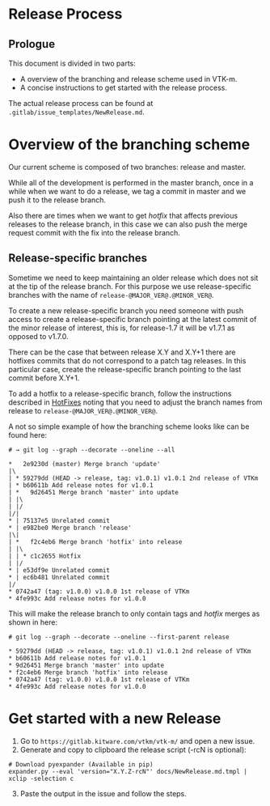 Release Process
===============

## Prologue

This document is divided in two parts:
 - A overview of the branching and release scheme used in VTK-m.
 - A concise instructions to get started with the release process.

The actual release process can be found at
`.gitlab/issue_templates/NewRelease.md`.

# Overview of the branching scheme

Our current scheme is composed of two branches: release and master.

While all of the development is performed in the master branch, once in a while
when we want to do a release, we tag a commit in master and we push it to the
release branch.

Also there are times when we want to get _hotfix_ that affects previous releases
to the release branch, in this case we can also push the merge request commit
with the fix into the release branch.

## Release-specific branches

Sometime we need to keep maintaining an older release which does not sit at the
tip of the release branch. For this purpose we use release-specific branches
with the name of `release-@MAJOR_VER@.@MINOR_VER@`.

To create a new release-specific branch you need someone with push access to
create a release-specific branch pointing at the latest commit of the minor
release of interest, this is, for release-1.7 it will be v1.7.1 as opposed to
v1.7.0.

There can be the case that between release X.Y and X.Y+1 there are hotfixes
commits that do not correspond to a patch tag releases. In this particular case,
create the release-specific branch pointing to the last commit before X.Y+1.

To add a hotfix to a release-specific branch, follow the instructions described
in [HotFixes](./ReleaseHotFix.md) noting that you need to adjust the branch
names from release to `release-@MAJOR_VER@.@MINOR_VER@`.


A not so simple example of how the branching scheme looks like can be found
here:

```git
# → git log --graph --decorate --oneline --all

*   2e9230d (master) Merge branch 'update'
|\
| * 59279dd (HEAD -> release, tag: v1.0.1) v1.0.1 2nd release of VTKm
| * b60611b Add release notes for v1.0.1
| *   9d26451 Merge branch 'master' into update
| |\
| |/
|/|
* | 75137e5 Unrelated commit
* | e982be0 Merge branch 'release'
|\|
| *   f2c4eb6 Merge branch 'hotfix' into release
| |\
| | * c1c2655 Hotfix
| |/
* | e53df9e Unrelated commit
* | ec6b481 Unrelated commit
|/
* 0742a47 (tag: v1.0.0) v1.0.0 1st release of VTKm
* 4fe993c Add release notes for v1.0.0
```

This will make the release branch to only contain tags and _hotfix_ merges as
shown in here:

```git
# git log --graph --decorate --oneline --first-parent release

* 59279dd (HEAD -> release, tag: v1.0.1) v1.0.1 2nd release of VTKm
* b60611b Add release notes for v1.0.1
* 9d26451 Merge branch 'master' into update
* f2c4eb6 Merge branch 'hotfix' into release
* 0742a47 (tag: v1.0.0) v1.0.0 1st release of VTKm
* 4fe993c Add release notes for v1.0.0
```

# Get started with a new Release

1. Go to `https://gitlab.kitware.com/vtkm/vtk-m/` and open a new issue.
2. Generate and copy to clipboard the release script (-rcN is optional):
```
# Download pyexpander (Available in pip)
expander.py --eval 'version="X.Y.Z-rcN"' docs/NewRelease.md.tmpl | xclip -selection c
```
3. Paste the output in the issue and follow the steps.
